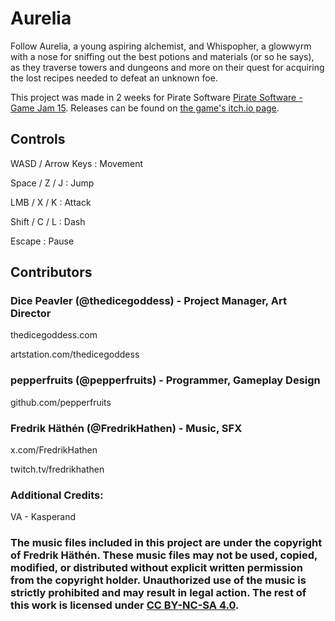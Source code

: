 # Aurelia
Follow Aurelia, a young aspiring alchemist, and Whispopher, a glowwyrm with a nose for sniffing out the best potions and materials (or so he says), as they traverse towers and dungeons and more on their quest for acquiring the lost recipes needed to defeat an unknown foe.

This project was made in 2 weeks for Pirate Software [Pirate Software - Game Jam 15](https://itch.io/jam/pirate15). Releases can be found on [the game's itch.io page](https://pepperfruits.itch.io/aurelia).

## Controls

WASD  /  Arrow Keys     : Movement

Space  /  Z  /  J       : Jump

LMB    /  X  /  K       : Attack

Shift  /  C  /  L       : Dash

Escape                  : Pause

## Contributors

### Dice Peavler (@thedicegoddess) - Project Manager, Art Director

thedicegoddess.com

artstation.com/thedicegoddess

### pepperfruits (@pepperfruits) - Programmer, Gameplay Design

github.com/pepperfruits

### Fredrik Häthén (@FredrikHathen) - Music, SFX

x.com/FredrikHathen

twitch.tv/fredrikhathen


### Additional Credits:

VA - Kasperand

### The music files included in this project are under the copyright of Fredrik Häthén. These music files may not be used, copied, modified, or distributed without explicit written permission from the copyright holder. Unauthorized use of the music is strictly prohibited and may result in legal action. The rest of this work is licensed under [CC BY-NC-SA 4.0](https://creativecommons.org/licenses/by-nc-sa/4.0/).

